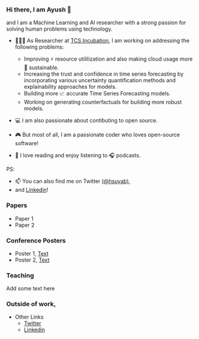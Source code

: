 ### Hi there, I am Ayush 👋

and I am a Machine Learning and AI researcher with a strong passion for solving human problems using technology.
 
- 👨🏻‍💻 As Researcher at [TCS Incubation](https://www.tcs.com/tcs-incubation), I am working on addressing the following problems:
  - Improving ⚡️ resource utililization and also making cloud usage more 🌱 sustainable.
  - Increasing the trust and confidence in time series forecasting by incorporating various uncertainty quantification methods
    and explainability approaches for models.
  - Building more 📈 accurate Time Series Forecasting models. 
  - Working on generating counterfactuals for building more robust models.
  
- 💻 I am also passionate about contibuting to open source.
- 🎮 But most of all, I am a passionate coder who loves open-source software! 
- 📖 I love reading and enjoy listening to 🎧 podcasts.


<!--
If you are interested in more details, check out [my website]()!  
-->
PS: 
- 📫 You can also find me on Twitter [(@hsuyab)](https://twitter.com/hsuyab),  
- and [Linkedin](https://www.linkedin.com/in/ayushbihani/)!


### Papers
* Paper 1
* Paper 2


### Conference Posters
* Poster 1, [Text](link)
* Poster 2, [Text](link)


### Teaching
Add some text here

### Outside of work,
* Other Links
  * [Twitter](https://www.twitter.com/hsuyab)
  * [Linkedin](https://linkedin.com/in/ayushbihani)
